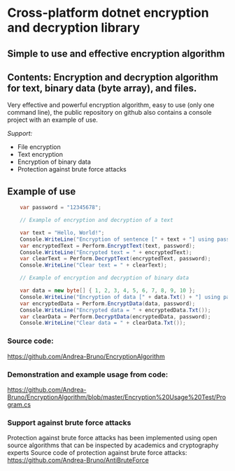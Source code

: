 # Cross-platform dotnet encryption and decryption library

## Simple to use and effective encryption algorithm

## Contents: Encryption and decryption algorithm for text, binary data (byte array), and files.

Very effective and powerful encryption algorithm, easy to use (only one command line), the public repository on github also contains a console project with an example of use.

*Support:*

- File encryption
- Text encryption
- Encryption of binary data
- Protection against brute force attacks

## Example of use
```csharp
    var password = "12345678";

    // Example of encryption and decryption of a text

    var text = "Hello, World!";
    Console.WriteLine("Encryption of sentence [" + text + "] using password [" + password + "]");
    var encryptedText = Perform.EncryptText(text, password);
    Console.WriteLine("Encrypted text = " + encryptedText);
    var clearText = Perform.DecryptText(encryptedText, password);
    Console.WriteLine("Clear text = " + clearText);

    // Example of encryption and decryption of binary data

    var data = new byte[] { 1, 2, 3, 4, 5, 6, 7, 8, 9, 10 };
    Console.WriteLine("Encryption of data [" + data.Txt() + "] using password [" + password + "]");
    var encryptedData = Perform.EncryptData(data, password);
    Console.WriteLine("Encrypted data = " + encryptedData.Txt());
    var clearData = Perform.DecryptData(encryptedData, password);
    Console.WriteLine("Clear data = " + clearData.Txt());
```

### Source code:
https://github.com/Andrea-Bruno/EncryptionAlgorithm

### Demonstration and example usage from code:
https://github.com/Andrea-Bruno/EncryptionAlgorithm/blob/master/Encryption%20Usage%20Test/Program.cs

### Support against brute force attacks
Protection against brute force attacks has been implemented using open source algorithms that can be inspected by academics and cryptography experts
Source code of protection against brute force attacks: https://github.com/Andrea-Bruno/AntiBruteForce
